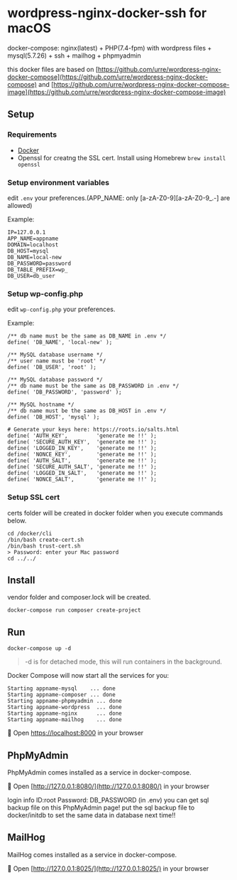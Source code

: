 # wordpress-nginx-docker-ssh for macOS
docker-compose:
nginx(latest) + PHP(7.4-fpm) with wordpress files + mysql(5.7.26) + ssh + mailhog + phpmyadmin

this docker files are based on 
[https://github.com/urre/wordpress-nginx-docker-compose](https://github.com/urre/wordpress-nginx-docker-compose)
and
[https://github.com/urre/wordpress-nginx-docker-compose-image](https://github.com/urre/wordpress-nginx-docker-compose-image)

## Setup

### Requirements
+ [Docker](https://www.docker.com/get-started)
+ Openssl for creatng the SSL cert. Install using Homebrew `brew install openssl`

### Setup environment variables
edit `.env` your preferences.(APP_NAME: only [a-zA-Z0-9][a-zA-Z0-9_.-] are allowed)

Example:

```dotenv
IP=127.0.0.1
APP_NAME=appname
DOMAIN=localhost
DB_HOST=mysql
DB_NAME=local-new
DB_PASSWORD=password
DB_TABLE_PREFIX=wp_
DB_USER=db_user

```

### Setup wp-config.php
edit `wp-config.php` your preferences.

Example:

```wp-config.php
/** db name must be the same as DB_NAME in .env */
define( 'DB_NAME', 'local-new' );

/** MySQL database username */
/** user name must be 'root' */
define( 'DB_USER', 'root' );

/** MySQL database password */
/** db name must be the same as DB_PASSWORD in .env */
define( 'DB_PASSWORD', 'password' );

/** MySQL hostname */
/** db name must be the same as DB_HOST in .env */
define( 'DB_HOST', 'mysql' );

# Generate your keys here: https://roots.io/salts.html
define( 'AUTH_KEY',         'generate me !!' );
define( 'SECURE_AUTH_KEY',  'generate me !!' );
define( 'LOGGED_IN_KEY',    'generate me !!' );
define( 'NONCE_KEY',        'generate me !!' );
define( 'AUTH_SALT',        'generate me !!' );
define( 'SECURE_AUTH_SALT', 'generate me !!' );
define( 'LOGGED_IN_SALT',   'generate me !!' );
define( 'NONCE_SALT',       'generate me !!' );

```

### Setup SSL cert
certs folder will be created in docker folder when you execute commands below.

```shell
cd /docker/cli
/bin/bash create-cert.sh
/bin/bash trust-cert.sh
> Password: enter your Mac password
cd ../../
```

## Install
vendor folder and composer.lock will be created.

```shell
docker-compose run composer create-project
```

## Run

```shell
docker-compose up -d
```

> -d is for detached mode, this will run containers in the background.

Docker Compose will now start all the services for you:

```shell
Starting appname-mysql    ... done
Starting appname-composer ... done
Starting appname-phpmyadmin ... done
Starting appname-wordpress  ... done
Starting appname-nginx      ... done
Starting appname-mailhog    ... done
```

🚀 Open [https://localhost:8000](https://localhost:8000) in your browser

## PhpMyAdmin

PhpMyAdmin comes installed as a service in docker-compose.

🚀 Open [http://127.0.0.1:8080/](http://127.0.0.1:8080/) in your browser

login info ID:root Password: DB_PASSWORD (in .env)
you can get sql backup file on this PhpMyAdmin page!
put the sql backup file to docker/initdb to set the same data in database next time!!

## MailHog

MailHog comes installed as a service in docker-compose.

🚀 Open [http://127.0.0.1:8025/](http://127.0.0.1:8025/) in your browser


